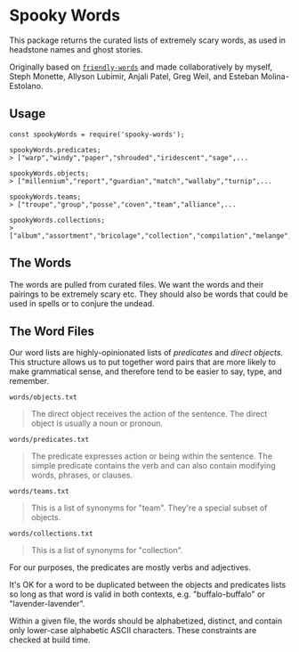 Spooky Words
=================

This package returns the curated lists of extremely scary words, as used in headstone names and ghost stories.

Originally based on [`friendly-words`](https://www.npmjs.com/package/friendly-words) and made collaboratively by  myself, Steph Monette, Allyson Lubimir, Anjali Patel, Greg Weil, and Esteban Molina-Estolano.


Usage
---

```
const spookyWords = require('spooky-words');

spookyWords.predicates;
> ["warp","windy","paper","shrouded","iridescent","sage",...

spookyWords.objects;
> ["millennium","report","guardian","match","wallaby","turnip",...

spookyWords.teams;
> ["troupe","group","posse","coven","team","alliance",...

spookyWords.collections;
> ["album","assortment","bricolage","collection","compilation","melange",...
```


The Words
---------

The words are pulled from curated files. We want the words and their pairings to be extremely scary etc.  They should also be words that could be used in spells or to conjure the undead.

The Word Files
--------------

Our word lists are highly-opinionated lists of *predicates* and *direct objects*.  This structure allows us to put together word pairs that are more likely to make grammatical sense, and therefore tend to be easier to say, type, and remember.

`words/objects.txt`

> The direct object receives the action of the sentence. The direct object is usually a noun or pronoun.

`words/predicates.txt`

> The predicate expresses action or being within the sentence. The simple predicate contains the verb and can also contain modifying words, phrases, or clauses.

`words/teams.txt`

> This is a list of synonyms for "team".  They're a special subset of objects.

`words/collections.txt`

> This is a list of synonyms for "collection".

For our purposes, the predicates are mostly verbs and adjectives.

It's OK for a word to be duplicated between the objects and predicates lists so long as that word is valid in both contexts,  e.g. "buffalo-buffalo" or "lavender-lavender".

Within a given file, the words should be alphabetized, distinct, and contain only lower-case alphabetic ASCII characters.  These constraints are checked at build time.

